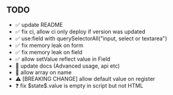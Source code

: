 TODO
--------------------------

- ✅ update README
- ✅ fix ci, allow ci only deploy if version was updated
- ✅ use:field with querySelectorAll("input, select or textarea")
- ✅ fix memory leak on form
- ✅ fix memory leak on field
- ✅ allow setValue reflect value in Field
- 🚸 update docs (Advanced usage, api etc)
- 🚸 allow array on name
- ⚠️ [BREAKING CHANGE] allow default value on register
- ❓ fix \$state\$.value is empty in script but not HTML

